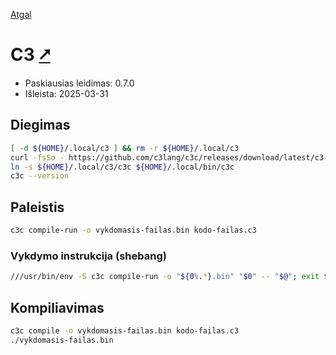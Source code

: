 [Atgal](./readme.md)

# C3 [&#x2B67;](https://c3-lang.org/)

* Paskiausias leidimas: 0.7.0
* Išleista: 2025-03-31

## Diegimas

```bash
[ -d ${HOME}/.local/c3 ] && rm -r ${HOME}/.local/c3
curl -fsSo - https://github.com/c3lang/c3c/releases/download/latest/c3-ubuntu-20.tar.gz | tar -xzvC ${HOME}/.local
ln -s ${HOME}/.local/c3/c3c ${HOME}/.local/bin/c3c
c3c --version
```

## Paleistis

```bash
c3c compile-run -o vykdomasis-failas.bin kodo-failas.c3
```

### Vykdymo instrukcija (shebang)

```bash
///usr/bin/env -S c3c compile-run -o "${0%.*}.bin" "$0" -- "$@"; exit $?
```

## Kompiliavimas

```bash
c3c compile -o vykdomasis-failas.bin kodo-failas.c3
./vykdomasis-failas.bin
```
